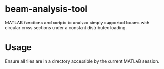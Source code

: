 # beam-analysis-tool
MATLAB functions and scripts to analyze simply supported beams with circular cross sections under a constant distributed loading. 
# Usage
Ensure all files are in a directory accessible by the current MATLAB session. 
